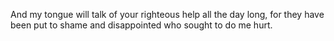 And my tongue will talk of your righteous help all the day long, for they have been put to shame and disappointed who sought to do me hurt.
